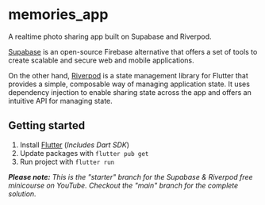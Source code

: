 # memories_app

A realtime photo sharing app built on Supabase and Riverpod.

[Supabase](https://supabase.io) is an open-source Firebase alternative that offers a set of tools to create scalable and secure web and mobile applications. 

On the other hand, [Riverpod](https://docs-v2.riverpod.dev/) is a state management library for Flutter that provides a simple, composable way of managing application state. It uses dependency injection to enable sharing state across the app and offers an intuitive API for managing state.

## Getting started

1. Install [Flutter](https://docs.flutter.dev/get-started/install) (_Includes Dart SDK_)
2. Update packages with `flutter pub get`
3. Run project with `flutter run`

_**Please note:** This is the "starter" branch for the Supabase & Riverpod free minicourse on YouTube. Checkout the "main" branch for the complete solution._